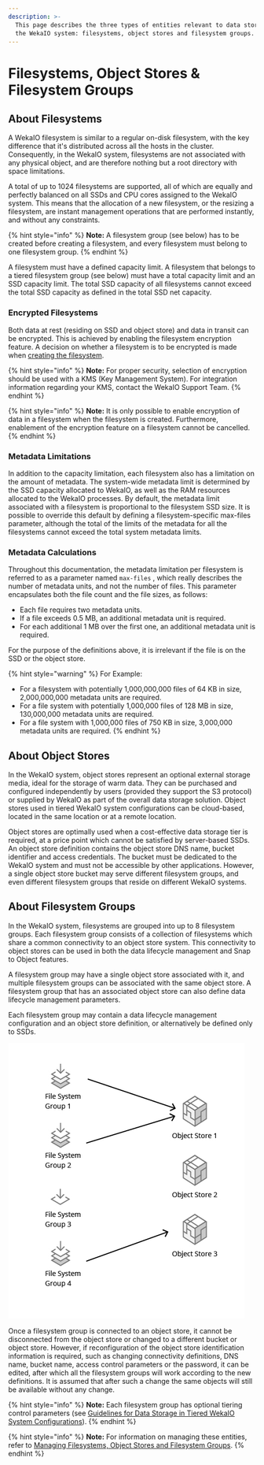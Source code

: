 ```yaml
---
description: >-
  This page describes the three types of entities relevant to data storage in
  the WekaIO system: filesystems, object stores and filesystem groups.
---
```


# Filesystems, Object Stores & Filesystem Groups

## About Filesystems

A WekaIO filesystem is similar to a regular on-disk filesystem, with the key difference that it's distributed across all the hosts in the cluster. Consequently, in the WekaIO system, filesystems are not associated with any physical object, and are therefore nothing but a root directory with space limitations. 

A total of up to 1024 filesystems are supported, all of which are equally and perfectly balanced on all SSDs and CPU cores assigned to the WekaIO system. This means that the allocation of a new filesystem, or the resizing a filesystem, are instant management operations that are performed instantly, and without any constraints.

{% hint style="info" %}
**Note:** A filesystem group \(see below\) has to be created before creating a filesystem, and every filesystem must belong to one filesystem group.
{% endhint %}

A filesystem must have a defined capacity limit. A filesystem that belongs to a tiered filesystem group \(see below\) must have a total capacity limit and an SSD capacity limit. The total SSD capacity of all filesystems cannot exceed the total SSD capacity as defined in the total SSD net capacity.

### Encrypted Filesystems

Both data at rest \(residing on SSD and object store\) and data in transit can be encrypted. This is achieved by enabling the filesystem encryption feature. A decision on whether a filesystem is to be encrypted is made when [creating the filesystem](../fs/managing-filesystems.md#adding-a-filesystem).

{% hint style="info" %}
**Note:** For proper security, selection of encryption should be used with a KMS \(Key Management System\). For integration information regarding your KMS, contact the WekaIO Support Team. 
{% endhint %}

{% hint style="info" %}
**Note:** It is only possible to enable encryption of data in a filesystem when the filesystem is created. Furthermore, enablement of the encryption feature on a filesystem cannot be cancelled.
{% endhint %}

### Metadata Limitations

In addition to the capacity limitation, each filesystem  also has a limitation on the amount of metadata. The system-wide metadata limit is determined by the SSD capacity allocated to WekaIO, as well as the RAM resources allocated to the WekaIO processes. By default, the metadata limit associated with a filesystem is proportional to the filesystem SSD size. It is possible to override this default by defining a filesystem-specific max-files parameter, although the total of the limits of the metadata for all the filesystems cannot exceed the total system metadata limits.

### Metadata Calculations

Throughout this documentation, the metadata limitation per filesystem is referred to as a parameter named `max-files` , which really describes the number of metadata units, and not the number of files. This parameter  encapsulates both the file count and the file sizes, as follows:

* Each file requires two metadata units.
* If a file exceeds 0.5 MB, an additional metadata unit is required.
* For each additional 1 MB over the first one, an additional metadata unit is required.

For the purpose of the definitions above, it is irrelevant if the file is on the SSD or the object store.

{% hint style="warning" %}
For Example:

* For a filesystem with potentially 1,000,000,000 files of 64 KB in size,  2,000,000,000 metadata units are required.
* For a file system with potentially 1,000,000 files of 128 MB in size, 130,000,000 metadata units are required.
* For a file system with 1,000,000 files of 750 KB in size, 3,000,000 metadata units are required.
{% endhint %}

## About Object Stores

In the WekaIO system, object stores represent an optional external storage media, ideal for the storage of warm data. They can be purchased and configured independently by users \(provided they support the S3 protocol\) or supplied by WekaIO as part of the overall data storage solution. Object stores used in tiered WekaIO system configurations can be cloud-based, located in the same location or at a remote location.

Object stores are optimally used when a cost-effective data storage tier is required, at a price point which cannot be satisfied by server-based SSDs. An object store definition contains the object store DNS name, bucket identifier and access credentials. The bucket must be dedicated to the WekaIO system and must not be accessible by other applications. However, a single object store bucket may serve different filesystem groups, and even different filesystem groups that reside on different WekaIO systems.

## About Filesystem Groups

In the WekaIO system, filesystems are grouped into up to 8 filesystem groups. Each filesystem group consists of a collection of filesystems which share a common connectivity to an object store system. This connectivity to object stores can be used in both the data lifecycle management and Snap to Object features.

A filesystem group may have a single object store associated with it, and multiple filesystem groups can be associated with the same object store. A filesystem group that has an associated object store can also define data lifecycle management parameters.

Each filesystem group may contain a data lifecycle management configuration and an object store definition, or alternatively be defined only to SSDs.

![Filesystem Group Association to Object Stores](../.gitbook/assets/diagram-3.jpg)

Once a filesystem group is connected to an object store, it cannot be disconnected from the object store or changed to a different bucket or object store. However, if reconfiguration of the object store identification information is required, such as changing connectivity definitions, DNS name, bucket name, access control parameters or the password, it can be edited, after which all the filesystem groups will work according to the new definitions. It is assumed that after such a change the same objects will still be available without any change.

{% hint style="info" %}
**Note:** Each filesystem group has optional tiering control parameters \(see [Guidelines for Data Storage in Tiered WekaIO System Configurations](data-storage.md#guidelines-for-data-storage-in-tiered-weka-system-configurations)\).
{% endhint %}

{% hint style="info" %}
**Note:** For information on managing these entities, refer to [Managing Filesystems, Object Stores and Filesystem Groups](../fs/managing-filesystems.md).
{% endhint %}

